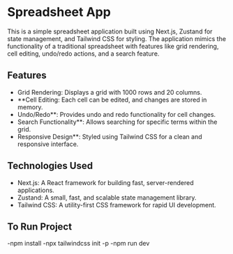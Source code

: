 # Spreadsheet App

This is a simple spreadsheet application built using Next.js, Zustand for state management, and Tailwind CSS for styling.
The application mimics the functionality of a traditional spreadsheet with features like grid rendering, cell editing, undo/redo actions, and a search feature.

## Features

- Grid Rendering: Displays a grid with 1000 rows and 20 columns.
- **Cell Editing: Each cell can be edited, and changes are stored in memory.
- Undo/Redo**: Provides undo and redo functionality for cell changes.
- Search Functionality**: Allows searching for specific terms within the grid.
- Responsive Design**: Styled using Tailwind CSS for a clean and responsive interface.

## Technologies Used

- Next.js: A React framework for building fast, server-rendered applications.
- Zustand: A small, fast, and scalable state management library.
- Tailwind CSS: A utility-first CSS framework for rapid UI development.

## To Run Project

-npm install
-npx tailwindcss init -p
-npm run dev



